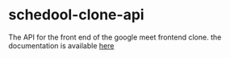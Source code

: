# schedool-clone-api

The API for the front end of the google meet frontend clone. the documentation is available [here](https://documenter.getpostman.com/view/11294995/TVCgznar)
